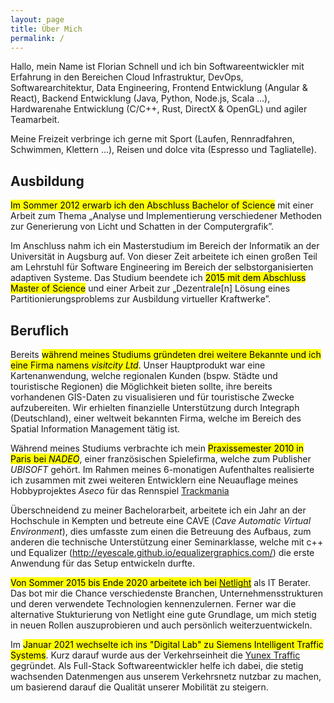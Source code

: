 ```yaml
---
layout: page
title: Über Mich
permalink: /
---
```


Hallo, mein Name ist Florian Schnell und ich bin Softwareentwickler mit Erfahrung in den Bereichen Cloud Infrastruktur, DevOps, Softwarearchitektur, Data Engineering, Frontend Entwicklung (Angular & React), Backend Entwicklung (Java, Python, Node.js, Scala ...), Hardwarenahe Entwicklung (C/C++, Rust, DirectX & OpenGL) und agiler Teamarbeit.

Meine Freizeit verbringe ich gerne mit Sport (Laufen, Rennradfahren, Schwimmen, Klettern ...), Reisen und dolce vita (Espresso und Tagliatelle).

## Ausbildung

<mark>Im Sommer 2012 erwarb ich den Abschluss Bachelor of Science</mark> mit einer Arbeit zum Thema „Analyse und Implementierung verschiedener Methoden zur Generierung von Licht und Schatten in der Computergrafik”.

Im Anschluss nahm ich ein Masterstudium im Bereich der Informatik an der Universität in Augsburg auf. Von dieser Zeit arbeitete ich einen großen Teil am Lehrstuhl für Software Engineering im Bereich der selbstorganisierten adaptiven Systeme. Das Studium beendete ich <mark>2015 mit dem Abschluss Master of Science</mark> und einer Arbeit zur „Dezentrale[n] Lösung eines Partitionierungsproblems zur Ausbildung virtueller Kraftwerke”.

## Beruflich

Bereits <mark>während meines Studiums gründeten drei weitere Bekannte und ich eine Firma namens <i>visitcity Ltd</i></mark>. Unser Hauptprodukt war eine Kartenanwendung, welche regionalen Kunden (bspw. Städte und touristische Regionen) die Möglichkeit bieten sollte, ihre bereits vorhandenen GIS-Daten zu visualisieren und für touristische Zwecke aufzubereiten. Wir erhielten finanzielle Unterstützung durch Integraph (Deutschland), einer weltweit bekannten Firma, welche im Bereich des Spatial Information Management tätig ist.

Während meines Studiums verbrachte ich mein <mark>Praxissemester 2010 in Paris bei <i>NADEO</i></mark>, einer französischen Spielefirma, welche zum Publisher *UBISOFT* gehört. Im Rahmen meines 6-monatigen Aufenthaltes realisierte ich zusammen mit zwei weiteren Entwicklern eine Neuauflage meines Hobbyprojektes *Aseco* für das Rennspiel [Trackmania](https://www.trackmania.com)

Überschneidend zu meiner Bachelorarbeit, arbeitete ich ein Jahr an der Hochschule in Kempten und betreute eine CAVE (*Cave Automatic Virtual Environment*), dies umfasste zum einen die Betreuung des Aufbaus, zum anderen die technische Unterstützung einer Seminarklasse, welche mit c++ und Equalizer (http://eyescale.github.io/equalizergraphics.com/) die erste Anwendung für das Setup entwickeln durfte.

<mark markdown="1">Von Sommer 2015 bis Ende 2020 arbeitete ich bei <a href="http://www.netlight.com">Netlight</a></mark> als IT Berater. Das bot mir die Chance verschiedenste Branchen, Unternehmensstrukturen und deren verwendete Technologien kennenzulernen. Ferner war die alternative Stukturierung von Netlight eine gute Grundlage, um mich stetig in neuen Rollen auszuprobieren und auch persönlich weiterzuentwickeln.

Im <mark>Januar 2021 wechselte ich ins "Digital Lab" zu Siemens Intelligent Traffic Systems</mark>. Kurz darauf wurde aus der Verkehrseinheit die [Yunex Traffic](https://www.yunextraffic.com) gegründet. Als Full-Stack Softwareentwickler helfe ich dabei, die stetig wachsenden Datenmengen aus unserem Verkehrsnetz nutzbar zu machen, um basierend darauf die Qualität unserer Mobilität zu steigern.